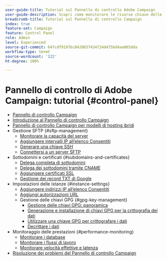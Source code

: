 ```yaml
---
user-guide-title: Tutorial sul Pannello di controllo Adobe Campaign
user-guide-description: Scopri come monitorare le risorse chiave delle istanze di Adobe Campaign ed eseguire attività di amministrazione nel Pannello di controllo Campaign.
breadcrumb-title: Tutorial sul Pannello di controllo Campaign
index: true
feature-set: Campaign
feature: Control Panel
role: Admin
level: Experienced
source-git-commit: 647cdf9197bc0420837434f24d475bd4aa065dda
workflow-type: tm+mt
source-wordcount: '122'
ht-degree: 100%

---
```



# Pannello di controllo di Adobe Campaign: tutorial {#control-panel}

+ [Pannello di controllo Campaign](/help/control-panel-overview.md)
+ [Introduzione al Pannello di controllo Campaign](/help/get-started-with-control-panel.md)
+ [Pannello di controllo Campaign per modelli di hosting ibridi](/help/control-panel-for-hybrid-hosting-models.md)
+ Gestione SFTP {#sftp-management}
   + [Monitorare la capacità del server](/help/sftp-management/monitor-server-capacity.md)
   + [Aggiungere intervalli IP all’elenco Consentiti](/help/sftp-management/allowlist-ip-range.md)
   + [Generare una chiave SSH](/help/sftp-management/generate-ssh-key.md)
   + [Connettersi a un server SFTP](/help/sftp-management/connect-to-sftp-server.md)
+ Sottodomini e certificati {#subdomains-and-certificates}
   + [Delega completa di sottodomini](/help/subdomains-and-certificates/subdomain-delegation.md)
   + [Delega dei sottodomini tramite CNAME](/help/subdomains-and-certificates/delegate-subdomains-using-cname.md)
   + [Aggiungere certificati SSL](/help/subdomains-and-certificates/add-ssl-certificates.md)
   + [Gestione dei record TXT di Google](/help/subdomains-and-certificates/google-txt-record-management.md)
+ Impostazioni delle istanze {#instance-settings}
   + [Aggiungere indirizzi IP all’elenco Consentiti](/help/instance-settings/allowlist-ip-adresses.md)
   + [Aggiungi autorizzazioni URL](/help/instance-settings/add-url-permissions.md)
   + Gestione delle chiavi GPG {#gpg-key-management}
      + [Gestione delle chiavi GPG: panoramica](/help/instance-settings/gpg-key-management/gpg-key-management-overview.md)
      + [Generazione e installazione di chiavi GPG per la crittografia dei dati](/help/instance-settings/gpg-key-management/generate-and-install-gpg-keys-for-data-encryption.md)
      + [Utilizzare una chiave GPG per crittografare i dati](/help/instance-settings/gpg-key-management/use-a-gpg-key-to-encrypt-data.md)
      + [Decrittare i dati](/help/instance-settings/gpg-key-management/decrypt-data.md)
+ Monitoraggio delle prestazioni {#performance-monitoring}
   + [Monitorare i database](/help/performance-monitoring/monitor-databases.md)
   + [Monitorare i flussi di lavoro](/help/performance-monitoring/monitor-workflows.md)
   + [Monitorare velocità effettive e latenza](/help/performance-monitoring/monitor-throughputs-and-latency.md)
+ [Risoluzione dei problemi del Pannello di controllo Campaign](/help/trouble-shooting.md)
